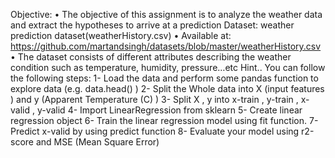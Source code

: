 Objective:
• The objective of this assignment is to analyze the weather data and extract the
hypotheses to arrive at a prediction
Dataset: weather prediction dataset(weatherHistory.csv)
• Available at:
https://github.com/martandsingh/datasets/blob/master/weatherHistory.csv
• The dataset consists of different attributes describing the weather condition
such as temperature, humidity, pressure…etc
Hint..
You can follow the following steps:
1- Load the data and perform some pandas function to
explore data (e.g. data.head() )
2- Split the Whole data into X (input features ) and y
(Apparent Temperature (C) )
3- Split X , y into x-train , y-train , x-valid , y-valid
4- Import LinearRegression from sklearn
5- Create linear regression object
6- Train the linear regression model using fit function.
7- Predict x-valid by using predict function
8- Evaluate your model using r2-score and MSE (Mean
Square Error)
